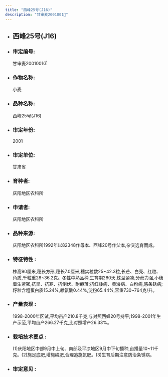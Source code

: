 ```yaml
---
title: "西峰25号(J16)"
description: "甘审麦2001001"
---
```

* ## 西峰25号(J16)
* ###  审定编号:  
   甘审麦2001001

*  ### 作物名称:  
   小麦

*   ###  品种名称: 
    西峰25号(J16)

*   ### 审定年份: 
    2001

*   ### 审定单位:  
    甘肃省

*   ### 育种者:  
    庆阳地区农科所

*   ### 申请者:  
    庆阳地区农科所

*   ### 品种来源:  
    庆阳地区农科所1992年以82348作母本、西峰20号作父本,杂交选育而成。

*   ### 特征特性 : 
    株高90厘米,穗长方形,穗长7.0厘米,穗实粒数25~42.3粒,长芒、白壳、红粒、角质,千粒重28~36.2克。冬性中熟品种,生育期280天,株型紧凑,分蘖力强,小穗着生紧密,抗旱、抗寒、抗倒伏、耐瘠薄;抗红矮病、黄矮病、白粉病,感条锈病;籽粒含粗蛋白质15.24%,赖氨酸0.44%,淀粉65.44%,容重730~764克/升。

*   ### 产量表现 : 
    1998-2000年区试,平均亩产210.8千克,与对照西蜂20号持平;1998-2001年生产示范,平均亩产266.27千克,比对照增产26.33%。

*   ### 栽培技术要点 : 
    (1)庆阳地区中部9月中上旬、南部及平凉地区9月中下旬播种,亩播量10~11千克。(2)施足底肥,增施磷肥,合理追施氮肥。(3)生育后期注意防治条锈病。

*   ### 审定意见 : 
    
